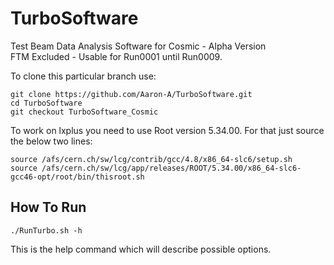 TurboSoftware
=============

Test Beam Data Analysis Software for Cosmic - Alpha Version  
FTM Excluded - Usable for Run0001 until Run0009.


To clone this particular branch use:
```
git clone https://github.com/Aaron-A/TurboSoftware.git
cd TurboSoftware
git checkout TurboSoftware_Cosmic
```

To work on lxplus you need to use Root version 5.34.00. For that just source the below two lines:
```
source /afs/cern.ch/sw/lcg/contrib/gcc/4.8/x86_64-slc6/setup.sh
source /afs/cern.ch/sw/lcg/app/releases/ROOT/5.34.00/x86_64-slc6-gcc46-opt/root/bin/thisroot.sh
```

How To Run
----------
```
./RunTurbo.sh -h     
```
This is the help command which will describe possible options.
